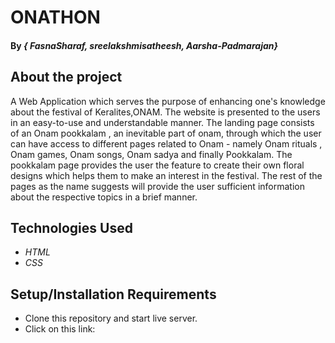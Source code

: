 # ONATHON

#### By _{ FasnaSharaf, sreelakshmisatheesh, Aarsha-Padmarajan}_

## About the project

A Web Application which serves the purpose of enhancing one's knowledge
about the festival of Keralites,ONAM. The website is presented to the users in an easy-to-use and
understandable manner.
The landing page consists of an Onam pookkalam , an inevitable part of onam, through which the
user can have access to different pages related to Onam - namely Onam rituals , Onam games, Onam
songs, Onam sadya and finally Pookkalam. The pookkalam page provides the user the feature to
create their own floral designs which helps them to make an interest in the festival. The rest of the
pages as the name suggests will provide the user sufficient information about the respective topics in
a brief manner.

## Technologies Used

* _HTML_
* _CSS_

## Setup/Installation Requirements

* Clone this repository and start live server.
* Click on this link: 
